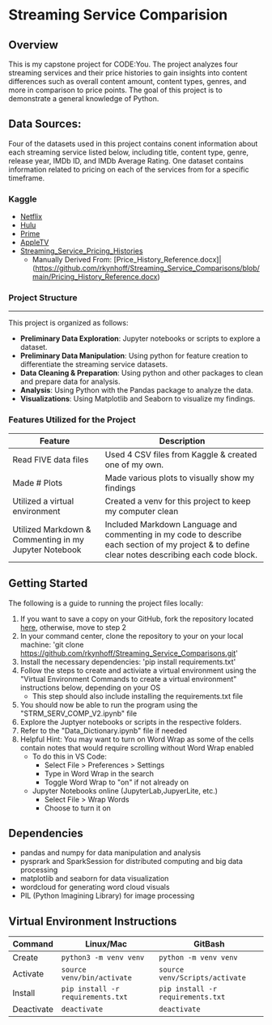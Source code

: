 # **Streaming Service Comparision**

## Overview
This is my capstone project for CODE:You. The project analyzes four streaming services and their price histories to gain insights into content differences such as overall content amount, content types, genres, and more in comparison to price points. The goal of this project is to demonstrate a general knowledge of Python. 

## __Data Sources:__
Four of the datasets used in this project contains conent information about each streaming service listed below, including title, content type, genre, release year, IMDb ID, and IMDb Average Rating. One dataset contains information related to pricing on each of the services from for a specific timeframe. 

### Kaggle
- [Netflix](https://www.kaggle.com/datasets/octopusteam/full-netflix-dataset)<br>
- [Hulu](https://www.kaggle.com/datasets/octopusteam/full-hulu-dataset)<br>
- [Prime](https://www.kaggle.com/datasets/octopusteam/full-amazon-prime-dataset/data)<br>
- [AppleTV](https://www.kaggle.com/datasets/octopusteam/full-apple-tv-dataset)<br>
- [Streaming_Service_Pricing_Histories](https://github.com/rkynhoff/Streaming_Service_Comparisons/blob/main/Data/Streaming_Services_Pricing_Histories.csv)<br>
    - Manually Derived From: [Price_History_Reference.docx]|(https://github.com/rkynhoff/Streaming_Service_Comparisons/blob/main/Pricing_History_Reference.docx)

### Project Structure
---
This project is organized as follows:
- **Preliminary Data Exploration**: Jupyter notebooks or scripts to explore a dataset.
- **Preliminary Data Manipulation**: Using python for feature creation to differentiate the streaming service datasets. 
- **Data Cleaning & Preparation**: Using python and other packages to clean and prepare data for analysis. 
- **Analysis**: Using Python with the Pandas package to analyze the data. 
- **Visualizations**: Using Matplotlib and Seaborn to visualize my findings.

### Features Utilized for the Project
| Feature        | Description                           |
|----------------|---------------------------------------|
| Read FIVE data files| Used 4 CSV files from Kaggle & created one of my own. |
| Made # Plots | Made various plots to visually show my findings |
| Utilized a virtual environment | Created a venv for this project to keep my computer clean |
| Utilized Markdown & Commenting in my Jupyter Notebook | Included Markdown Language and commenting in my code to describe each section of my project & to define clear notes describing each code block. 

## **Getting Started**
The following is a guide to running the project files locally: 
1. If you want to save a copy on your GitHub, fork the repository located [here](https://github.com/rkynhoff/Streaming_Service_Comparisons.git), otherwise, move to step 2
2. In your command center, clone the repository to your on your local machine: 'git clone https://github.com/rkynhoff/Streaming_Service_Comparisons.git'
3. Install the necessary dependencies: 'pip install requirements.txt'
4. Follow the steps to create and activiate a virtual environment using the "Virtual Environment Commands to create a virtual environment" instructions below, depending on your OS
    - This step should also include installing the requirements.txt file
5. You should now be able to run the program using the "STRM_SERV_COMP_V2.ipynb" file
6. Explore the Juptyer notebooks or scripts in the respective folders. 
7. Refer to the "Data_Dictionary.ipynb" file if needed
8. Helpful Hint: You may want to turn on Word Wrap as some of the cells contain notes that would require scrolling without Word Wrap enabled
    - To do this in VS Code:
        - Select File > Preferences > Settings
        - Type in Word Wrap in the search
        - Toggle Word Wrap to "on" if not already on
    - Jupyter Notebooks online (JupyterLab,JupyerLite, etc.)
        - Select File > Wrap Words
        - Choose to turn it on

## **Dependencies**
- pandas and numpy for data manipulation and analysis
- pysprark and SparkSession for distributed computing and big data processing
- matplotlib and seaborn for data visualization
- wordcloud for generating word cloud visuals
- PIL (Python Imagining Library) for image processing 

## Virtual Environment Instructions
| Command | Linux/Mac | GitBash |
| ------- | --------- | ------- |
| Create | `python3 -m venv venv` | `python -m venv venv` |
| Activate | `source venv/bin/activate` | `source venv/Scripts/activate` |
| Install | `pip install -r requirements.txt` | `pip install -r requirements.txt` |
| Deactivate | `deactivate` | `deactivate` |